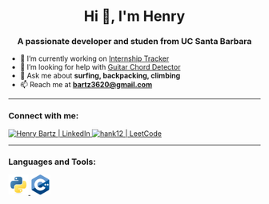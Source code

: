 <h1 align="center">Hi 👋, I'm Henry</h1>
<h3 align="center">A passionate developer and studen from UC Santa Barbara</h3>

- 🔭 I’m currently working on [Internship Tracker](https://github.com/Bartz36/Internship_Tracker)  
- 🤝 I’m looking for help with [Guitar Chord Detector](https://github.com/Bartz36/Guitar-Chord-Detector)
- 💬 Ask me about **surfing, backpacking, climbing**  
- 📫 Reach me at **bartz3620@gmail.com**

---

<h3 align="left">Connect with me:</h3>
<p align="left">
  <a href="https://linkedin.com/in/henrybartz" target="_blank">
    <img src="https://raw.githubusercontent.com/rahuldkjain/github-profile-readme-generator/master/src/images/icons/Social/linked-in-alt.svg" alt="Henry Bartz | LinkedIn" height="30" width="40" />
  </a>
  <a href="https://www.leetcode.com/hank12" target="_blank">
    <img src="https://raw.githubusercontent.com/rahuldkjain/github-profile-readme-generator/master/src/images/icons/Social/leet-code.svg" alt="hank12 | LeetCode" height="30" width="40" />
  </a>
</p>

---

<h3 align="left">Languages and Tools:</h3>
<p align="left">
  <a href="https://www.python.org" target="_blank" rel="noreferrer">
    <img src="https://raw.githubusercontent.com/devicons/devicon/master/icons/python/python-original.svg" alt="Python" width="40" height="40"/>
  </a>
  <a href="https://www.w3schools.com/cpp/" target="_blank" rel="noreferrer">
    <img src="https://raw.githubusercontent.com/devicons/devicon/master/icons/cplusplus/cplusplus-original.svg" alt="C++" width="40" height="40"/>
  </a>
  <a href="https://www.tensorflow.org" target="_blank" rel="noreferrer">
    <img src="https://www.vectorlogo.zone/logos/tensorf
